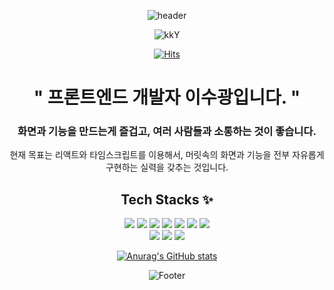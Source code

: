 <div align="center">
  
![header](https://capsule-render.vercel.app/api?type=Waving&color=auto&height=150&section=header&text=🥸%20Front-End%20Soo&fontSize=30&animation=twinkling&fontAlign=50&fontAlignY=30) 
  
![kkY](https://user-images.githubusercontent.com/103011139/170854257-d5c3b421-a9dd-4efe-8b54-413be8fc3040.gif)
  
[![Hits](https://hits.seeyoufarm.com/api/count/incr/badge.svg?url=https%3A%2F%2Fgithub.com%2Fsooboi&count_bg=%23B166CD&title_bg=%23C96D6D&icon=&icon_color=%23E7E7E7&title=hits&edge_flat=false)](https://hits.seeyoufarm.com)
  
# " 프론트엔드 개발자 이수광입니다. " 
### 화면과 기능을 만드는게 즐겁고, 여러 사람들과 소통하는 것이 좋습니다.
현재 목표는 리액트와 타임스크립트를 이용해서, 머릿속의 화면과 기능을 전부 자유롭게 구현하는 실력을 갖추는 것입니다.


## Tech Stacks ✨
<img src="https://img.shields.io/badge/HTML-E34F26?style=for-the-badge&logo=HTML5&logoColor=black">
<img src="https://img.shields.io/badge/CSS-1572B6?style=for-the-badge&logo=CSS3&logoColor=black"> 
<img src="https://img.shields.io/badge/Sass-CC6699?style=for-the-badge&logo=Sass&logoColor=black"> 
<img src="https://img.shields.io/badge/JS-F7DF1E?style=for-the-badge&logo=JavaScript&logoColor=black">
<img src="https://img.shields.io/badge/TS-3178C6?style=for-the-badge&logo=TypeScript&logoColor=black">
<img src="https://img.shields.io/badge/StlyedComponents-DB7093?style=for-the-badge&logo=StyledComponents&logoColor=white">
<img src="https://img.shields.io/badge/React-61DAFB?style=for-the-badge&logo=React&logoColor=black"> <br>
<img src="https://img.shields.io/badge/Slack-purple?style=for-the-badge&logo=Slack&logoColor=black">
<img src="https://img.shields.io/badge/Notion-gray?style=for-the-badge&logo=Notion&logoColor=black"> 
<img src="https://img.shields.io/badge/Github-9B9B9B?style=for-the-badge&logo=Github&logoColor=black"> 

[![Anurag's GitHub stats](https://github-readme-stats.vercel.app/api?username=sooboi)](https://github.com/anuraghazra/github-readme-stats)








![Footer](https://capsule-render.vercel.app/api?type=waving&color=auto&height=100&section=footer)

</div>
<!--
**sooboi/sooboi** is a ✨ _special_ ✨ repository because its `README.md` (this file) appears on your GitHub profile.

Here are some ideas to get you started:

- 🔭 I’m currently working on ...
- 🌱 I’m currently learning ...
- 👯 I’m looking to collaborate on ...
- 🤔 I’m looking for help with ...
- 💬 Ask me about ...
- 📫 How to reach me: ...
- 😄 Pronouns: ...
- ⚡ Fun fact: ...
-->
